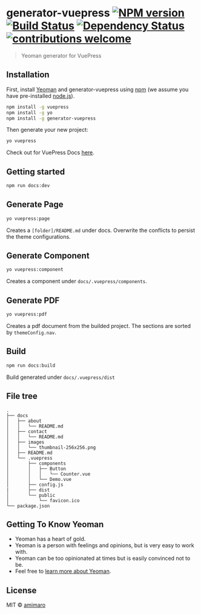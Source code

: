 # generator-vuepress [![NPM version][npm-image]][npm-url] [![Build Status][travis-image]][travis-url] [![Dependency Status][daviddm-image]][daviddm-url] [![contributions welcome](https://img.shields.io/badge/contributions-welcome-brightgreen.svg?style=flat)](https://github.com/amimaro/generator-vuepress)
> Yeoman generator for VuePress

## Installation

First, install [Yeoman](http://yeoman.io) and generator-vuepress using [npm](https://www.npmjs.com/) (we assume you have pre-installed [node.js](https://nodejs.org/)).

```bash
npm install -g vuepress
npm install -g yo
npm install -g generator-vuepress
```

Then generate your new project:

```bash
yo vuepress
```

Check out for VuePress Docs [here](https://vuepress.vuejs.org/).

## Getting started

```bash
npm run docs:dev
```

## Generate Page

```bash
yo vuepress:page
```

Creates a `[folder]/README.md` under docs.
Overwrite the conflicts to persist the theme configurations.

## Generate Component

```bash
yo vuepress:component
```

Creates a component under `docs/.vuepress/components`.

## Generate PDF

```bash
yo vuepress:pdf
```

Creates a pdf document from the builded project. The sections are sorted by `themeConfig.nav`.

## Build

```bash
npm run docs:build
```

Build generated under `docs/.vuepress/dist`

## File tree
```
.
├── docs
│   ├── about
│   │   └── README.md
│   ├── contact
│   │   └── README.md
│   ├── images
│   │   └── thumbnail-256x256.png
│   ├── README.md
│   └── .vuepress
│       ├── components
│       │   ├── Button
│       │   │   └── Counter.vue
│       │   └── Demo.vue
│       ├── config.js
|       ├── dist
│       └── public
│           └── favicon.ico
└── package.json
```

## Getting To Know Yeoman

 * Yeoman has a heart of gold.
 * Yeoman is a person with feelings and opinions, but is very easy to work with.
 * Yeoman can be too opinionated at times but is easily convinced not to be.
 * Feel free to [learn more about Yeoman](http://yeoman.io/).

## License

MIT © [amimaro](amimaro.github.io)


[npm-image]: https://badge.fury.io/js/generator-vuepress.svg
[npm-url]: https://npmjs.org/package/generator-vuepress
[travis-image]: https://travis-ci.org/amimaro/generator-vuepress.svg?branch=master
[travis-url]: https://travis-ci.org/amimaro/generator-vuepress
[daviddm-image]: https://david-dm.org/amimaro/generator-vuepress.svg?theme=shields.io
[daviddm-url]: https://david-dm.org/amimaro/generator-vuepress

